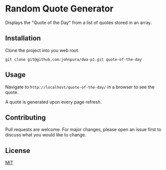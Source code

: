 # Random Quote Generator

Displays the "Quote of the Day" from a list of quotes stored in an array. 

## Installation

Clone the project into you web root.

```
git clone git@github.com:johnpura/dwa-p1.git quote-of-the-day
```

## Usage

Navigate to `http://localhost/quote-of-the-day/` in a browser to see the quote. 

A quote is generated upon every page refresh.

## Contributing

Pull requests are welcome. For major changes, please open an issue first to discuss what you would like to change.

## License

[MIT](https://choosealicense.com/licenses/mit/)
